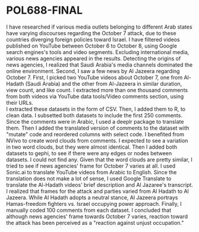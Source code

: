 # POL688-FINAL
I have researched if various media outlets belonging to different Arab states have varying discourses regarding the October 7 attack, due to these countries diverging 
foreign policies toward Israel. I have filtered videos published on YouTube between October 6 to October 8, using Google search engines's tools and video segments.
Excluding international media, various news agencies appeared in the results. Detecting the origins of news agencies, I realized that Saudi Arabia's media channels dominated 
the online environment. Second, I saw a few news by Al Jazeera regarding October 7. First, I picked two YouTube videos about October 7, one from Al-Hadath (Saudi Arabia) and the other from Al-Jazeera
in similar duration, view count, and like count. I extracted more than one thousand comments from both videos via YouTube data tools/Video comments section, using their URLs.  
I extracted these datasets in the form of CSV. Then, I added them to R, to clean data. I subsetted both datasets to include the first 250 comments. Since the comments were in Arabic, 
I used a deeplr package to translate them. Then I added the translated version of comments to the dataset with "mutate" code and reordered columns with select code.
I benefited from NVivo to create word clouds from comments. I expected to see a variation in two word clouds, but they were almost identical. 
Then I added both datasets to gephi, to see if there were any edges or nodes between datasets. I could not find any. 
Given that the word clouds are pretty similar, I tried to see if news agencies' frame for October 7 varies at all. I used Sonic.ai to translate YouTube videos from Arabic to English.
Since the translation does not make a lot of sense, I used Google Translate to translate the Al-Hadath videos' brief description and Al Jazaree's transcript. I realized that frames for the attack and parties
varied from Al Hadath to Al Jazeera. While Al Hadath adopts a neutral stance, Al Jazeera portrays Hamas-freedom fighters vs. Israel occupying power approach.
Finally, I manually coded 100 comments from each dataset. I concluded that although news agencies' frame towards October 7 varies, reaction toward the attack has been perceived as a "reaction against unjust occupation."
